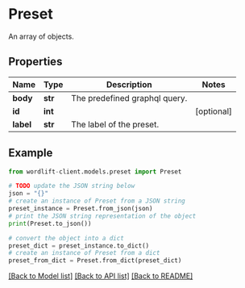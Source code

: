 # Preset

An array of objects.

## Properties

Name | Type | Description | Notes
------------ | ------------- | ------------- | -------------
**body** | **str** | The predefined graphql query. | 
**id** | **int** |  | [optional] 
**label** | **str** | The label of the preset. | 

## Example

```python
from wordlift-client.models.preset import Preset

# TODO update the JSON string below
json = "{}"
# create an instance of Preset from a JSON string
preset_instance = Preset.from_json(json)
# print the JSON string representation of the object
print(Preset.to_json())

# convert the object into a dict
preset_dict = preset_instance.to_dict()
# create an instance of Preset from a dict
preset_from_dict = Preset.from_dict(preset_dict)
```
[[Back to Model list]](../README.md#documentation-for-models) [[Back to API list]](../README.md#documentation-for-api-endpoints) [[Back to README]](../README.md)


